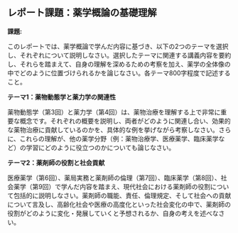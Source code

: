 ## レポート課題：薬学概論の基礎理解

**課題:**

このレポートでは、薬学概論で学んだ内容に基づき、以下の2つのテーマを選択し、それぞれについて説明しなさい。選択したテーマに関連する講義内容を要約し、それらを踏まえて、自身の理解を深めるための考察を加え、薬学の全体像の中でどのように位置づけられるかを論じなさい。各テーマ800字程度で記述すること。

**テーマ1：薬物動態学と薬力学の関連性**

薬物動態学（第3回）と薬力学（第4回）は、薬物治療を理解する上で非常に重要な概念です。それぞれの概要を説明し、両者がどのように関連し合い、効果的な薬物治療に貢献しているのかを、具体的な例を挙げながら考察しなさい。さらに、これらの理解が、他の薬学分野（例：薬物治療学、医療薬学、臨床薬学など）の学習にどのように役立つのかについても論じなさい。


**テーマ2：薬剤師の役割と社会貢献**

医療薬学（第6回）、薬局実務と薬剤師の倫理（第7回）、臨床薬学（第8回）、社会薬学（第9回）で学んだ内容を踏まえ、現代社会における薬剤師の役割について包括的に説明しなさい。薬剤師の職能、責任、倫理規定、そして社会への貢献について言及し、高齢化社会や医療の高度化といった社会変化の中で、薬剤師の役割がどのように変化・発展していくと予想されるか、自身の考えを述べなさい。
